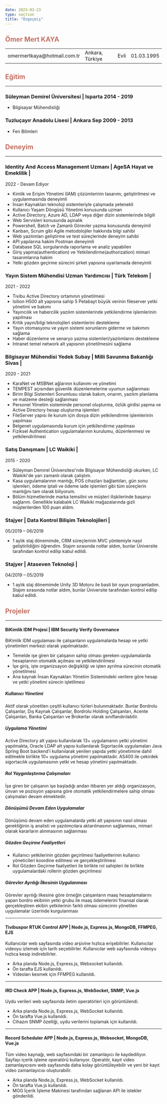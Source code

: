 ```yaml
---
date: 2023-03-23
type: section
title: "Özgeçmiş"
---
```



## <span style="color:#c27062">Ömer Mert KAYA</span>

<table border="0">

 <tr>
    <td> omermertkaya@hotmail.com.tr </td>
    <td>Ankara, Türkiye</td>
    <td>Evli</td>
    <td>01.03.1995</td>
 </tr>
</table> 




## <span style="color:#c27062">Eğitim</span>
---

### Süleyman Demirel Üniversitesi | <location> Isparta </location> <time> 2014 - 2019 </time>

- Bilgisayar Mühendisliği

### Tuzluçayır Anadolu Lisesi | <location> Ankara </location> <time> Sep 2009 - 2013 </time>

- Fen Bilimleri


## <span style="color:#c27062">Deneyim</span>


---


### Identity And Access Management Uzmanı | AgeSA Hayat ve Emeklilik | 
<time> 2022 - Devam Ediyor </time>

- Kimlik ve Erişim Yönetimi (IAM) çözümlerinin tasarımı, geliştirilmesi ve uygulanmasında deneyimli
- İnsan Kaynakları teknoloji sistemleriyle çalışmada yetenekli
- Kullanıcı Yaşam Döngüsü Yönetimi konusunda uzman
- Active Directory, Azure AD, LDAP veya diğer dizin sistemlerinde bilgili
- Web Servisleri konusunda aşinalık
- Powershell, Batch ve Zamanlı Görevler yazma konusunda deneyimli
- Kanban, Scrum gibi Agile metodolojiler hakkında bilgi sahibi
- Web yazılımları geliştirme ve test süreçlerinde deneyim sahibi
- API yapılarına hakim Postman deneyimli
- Database SQL sorgularında raporlama ve analiz yapabilen
- Giriş yapma(authentication) ve Yetkilendirme(authorization) mimari tasarımlarına hakim
- Yetki gözden geçirme sürecini şirket yapısına uyarlamada deneyimli

### Yayın Sistem Mühendisi Uzman Yardımcısı | Türk Telekom | 
<time> 2021 - 2022 </time>

- Tivibu Active Directory ortamının yönetilmesi
- Isilion H500 alt yapısına sahip 5 Petabayt büyük verinin fileserver yetki yönetimi ve bakımı
- Yayıncılık ve habercilik yazılım sistemlerinde yetkilendirme işlemlerinin yapılması
- Kritik yayın/bilgi teknolojileri sistemlerini destekleme
- Yayın otomasyonu ve yayın sistemi sorunlarını giderme ve bakımını sağlama
- Haber düzenleme ve senaryo yazma sistemleri/yazılımlarını destekleme
- Intranet temel network alt yapısının yönetilmesini sağlama

### Bilgisayar Mühendisi Yedek Subay | Milli Savunma Bakanlığı Sivas | 
<time> 2020 - 2021 </time>

- KaraNet ve MSBNet ağlarının kullanımı ve yönetimi
- TEMPEST açısından güvenlik düzenlemelerine uyumun sağlanması
- Birim Bilgi Sistemleri Sorumlusu olarak bakım, onarım, yazılım planlama ve malzeme desteği sağlanması
- Personel Yönetim sisteminde personel oluşturma, özlük girdisi yapma ve Active Directory hesap oluşturma işlemleri
- FileServer yapısı ile kurum için dosya dizin yetkilendirme işlemlerinin yapılması
- Belgenet uygulamasında kurum için yetkilendirme yapılması
- Fiziksel Authentication uygulamalarının kurulumu, düzenlenmesi ve yetkilendirilmesi


### Satış Danışmanı | LC Waikiki | 
<time> 2015 - 2020 </time>

- Süleyman Demirel Üniversitesi'nde Bilgisayar Mühendisliği okurken, LC Waikiki'de yarı zamanlı olarak çalıştım.
- Kasa uygulamalarının mantığı, POS cihazları bağlantıları, gün sonu işlemleri, ödeme iptali ve ödeme iade işlemleri gibi tüm süreçlerin mantığını tam olarak biliyorum.
-  Bölüm hizmetlerinde marka temsilini ve müşteri ilişkilerinde başarıyı sağlarım. Genellikle kalabalık LC Waikiki mağazalarında gizli müşterilerden 100 puan aldım.

### Stajyer | Data Kontrol Bilişim Teknolojileri | 
<time> 05/2019 – 06/2019 </time>

- 1 aylık staj dönemimde, CRM süreçlerinin MVC yöntemiyle nasıl geliştirildiğini öğrendim. Stajım sırasında notlar aldım, bunlar Üniversite tarafından kontrol edilip kabul edildi.

### Stajyer | Ataseven Teknoloji | 
<time> 04/2019 – 05/2019 </time>

- 1 aylık staj dönemimde Unity 3D Motoru ile basit bir oyun programladım. Stajım sırasında notlar aldım, bunlar Üniversite tarafından kontrol edilip kabul edildi.



## <span style="color:#c27062">Projeler</span>

---

####  BiKimlik IDM Projesi  |  IBM Security Verify Governance

BiKimlik IDM uygulaması ile çalışanların uygulamalarda hesap ve yetki yönetimleri merkezi olarak yapılmaktadır.

- Temelde işe giren bir çalışanın sahip olması gereken uygulamalarda hesaplarının otomatik açılması ve yetkilendirilmesi
- İşe giriş, işte organizsayon değişikliği ve işten ayrılma sürecinin otomatik yönetilmesi
- Ana kaynak İnsan Kaynakları Yönetim Sistemindeki verilere göre hesap ve yetki yönetimi sürecin işletilmesi

##### Kullanıcı Yönetimi

Aktif olarak yönetilen çeşitli kullanıcı türleri bulunmaktadır. Bunlar Bordrolu Çalışanlar, Dış Kaynak Çalışanlar, Bordrolu Holding Çalışanları, Acente Çalışanları,
Banka Çalışanları ve Brokerlar olarak sınıflandırılabilir. 

##### Uygulama Yönetimi

Active Directory alt yapısı kullanılarak 13+ uygulamanın yetki yönetimi yapılmakta, Oracle LDAP alt yapısı kullanılarak Sigortacılık uygulamaları Java Spring Boot backend'i kullanılarak yenilen yapıda yetki yönetimine dahil edilmekle birlikte 10+ uygulama yönetimi yapılmaktadır. AS400 ile çekirdek sigortacılık uygulamasının yetki ve hesap yönetimi yapılmaktadır.

##### Rol Yaygınlaştırma Çalışmaları

İşe giren bir çalışanın işe başladığı andan itibaren yer aldığı organizasyon, ünvan ve pozisyon yapısına göre otomatik yetkilendirmelere sahip olması çalışmaları devam etmektedir.

##### Dönüşümü Devam Eden Uygulamalar

Dönüşümü devam eden uygulamalarda yetki alt yapısının nasıl olması gerektiğinin iş analisti ve yazılımcılara aktarılmasının sağlanması, mimari olarak kararların alınmasının sağlanması

##### Gözden Geçirme Faaliyetleri

- Kullanıcı yetkilerinin gözden geçirilmesi faaliyetlerinin kullanıcı yöneticileri koordine edilmesi ve gerçekleştirilmesi
- Rol Gözden Geçirme faaliyetleri ile birlikte rol sahipleri ile birlikte uygulamalardaki rollerin gözden geçirilmesi

##### Görevler Ayrılığı İlkesinin Uygulanması

Görevler ayrılığı ilkesine göre örneğin çalışanların maaş hesaplamalarını yapan bordro ekibinin yetki grubu ile maaş ödemelerini finansal olarak gerçekleştiren ekibin yetkilerinin farklı olması sürecinin yönetilen uygulamalar üzerinde kurgulanması

---

####  Tivibuspor RTUK Control APP  |  Node.js, Express.js, MongoDB, FFMPEG, EJS

Kullanıcılar web sayfasında video arşivine hızlıca erişebilirler. Kullanıcılar videoyu izlemek için tarih seçebilirler. Kullanıcılar web sayfasında videoyu hızlıca kesip indirebilirler.
- Arka planda Node.js, Express.js, Websocket kullanıldı.
- Ön tarafta EJS kullanıldı.
- Videoları kesmek için FFMPEG kullanıldı.

---

####  IRD Check APP  |  Node.js, Express.js, WebSocket, SNMP, Vue.js

Uydu verileri web sayfasında iletim operatörleri için görüntülendi.
- Arka planda Node.js, Express.js, WebSocket kullanıldı.
- Ön tarafta Vue.js kullanıldı.
- Cihazın SNMP özelliği, uydu verilerini toplamak için kullanıldı.

---
####  Record Scheduler APP  |  Node.js, Express.js, Websocket, MongoDB, Vue.js

Tüm video kaynağı, web sayfasındaki bir zamanlayıcı ile kaydediliyor. Sayfayı içerik işleme operatörü kullanıyor. Operatör, kayıt video zamanlayıcısını web sayfasında daha kolay görüntüleyebilir ve yeni bir kayıt video zamanlayıcısı oluşturabilir.
- Arka planda Node.js, Express.js, WebSocket kullanıldı.
- Ön tarafta Vue.js kullanıldı.
- MOG İçerik İşleme Makinesi tarafından sağlanan API ile istekler gönderildi.




<!-- Detail checks: 1. No period for each bullet; 2. Past tense for previous work; 3. Present tense for current work; 4. Spell check passed; 5. Grammarly check passed; 6. Sync with Linkedin; 7. Check paper format -->